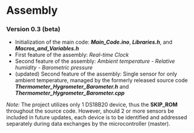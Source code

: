 # Assembly
### Version 0.3 (beta)

- Initialization of the main code: ***Main_Code.ino***, ***Libraries.h***, and ***Macros_and_Variables.h***
- First feature of the assembly: *Real-time Clock*
- Second feature of the assembly: *Ambient temperature - Relative humidity - Barometric pressure*
- (updated) Second feature of the assembly: Single sensor for only ambient temperature, managed by the formerly released source code ***Thermometer_Hygrometer_Barometer.h*** and ***Thermometer_Hygrometer_Barometer.cpp***

*Note:* The project utilizes only 1 DS18B20 device, thus the **SKIP_ROM** throughout the source code. However, should 2 or more sensors be included in future updates, each device is to be identified and addressed separately during data exchanges by the microcontroller (master).